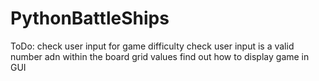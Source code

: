 # PythonBattleShips
ToDo:
check user input for game difficulty
check user input is a valid number adn within the board grid values
find out how to display game in GUI
